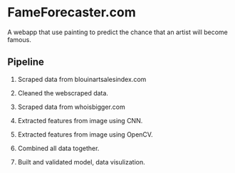 # FameForecaster.com


A webapp that use painting to predict the chance that an artist will become famous. 


## Pipeline


1. Scraped data from blouinartsalesindex.com 

2. Cleaned the webscraped data. 

3. Scraped data from whoisbigger.com

4. Extracted features from image using CNN.

5. Extracted features from image using OpenCV.

6. Combined all data together.

7. Built and validated model, data visulization.

 

